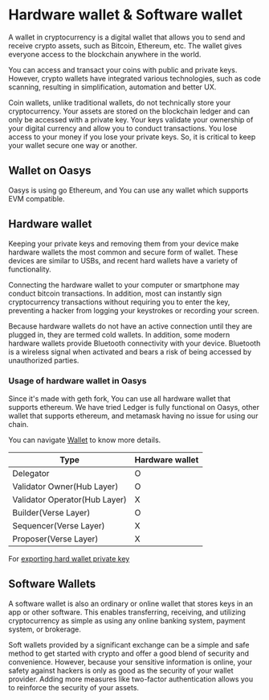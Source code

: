 ---
---

# Hardware wallet & Software wallet
A wallet in cryptocurrency is a digital wallet that allows you to send and receive crypto assets, such as Bitcoin, Ethereum, etc. The wallet gives everyone access to the blockchain anywhere in the world.

You can access and transact your coins with public and private keys. However, crypto wallets have integrated various technologies, such as code scanning, resulting in simplification, automation and better UX.

Coin wallets, unlike traditional wallets, do not technically store your cryptocurrency. Your assets are stored on the blockchain ledger and can only be accessed with a private key. Your keys validate your ownership of your digital currency and allow you to conduct transactions. You lose access to your money if you lose your private keys. So, it is critical to keep your wallet secure one way or another.

## Wallet on Oasys 

Oasys is using go Ethereum, and You can use any wallet which supports EVM compatible. 

## Hardware wallet

Keeping your private keys and removing them from your device make hardware wallets the most common and secure form of wallet. These devices are similar to USBs, and recent hard wallets have a variety of functionality.

Connecting the hardware wallet to your computer or smartphone may conduct bitcoin transactions. In addition, most can instantly sign cryptocurrency transactions without requiring you to enter the key, preventing a hacker from logging your keystrokes or recording your screen.

Because hardware wallets do not have an active connection until they are plugged in, they are termed cold wallets. In addition, some modern hardware wallets provide Bluetooth connectivity with your device. Bluetooth is a wireless signal when activated and bears a risk of being accessed by unauthorized parties.

### Usage of hardware wallet in Oasys 

Since it's made with geth fork, You can use all hardware wallet that supports ethereum. 
We have tried Ledger is fully functional on Oasys, other wallet that supports ethereum, and metamask having no issue for using our chain. 


You can navigate [Wallet](/docs/techdocs/wallet/1-2) to know more details.

| Type | Hardware wallet |
|-----------|------------|
| Delegator | O |
| Validator Owner(Hub Layer) | O |
| Validator Operator(Hub Layer) | X |
| Builder(Verse Layer) | O |
| Sequencer(Verse Layer) | X |
| Proposer(Verse Layer) | X |

For [exporting hard wallet private key](/docs/techdocs/validator/1-1)



## Software Wallets

A software wallet is also an ordinary or online wallet that stores keys in an app or other software. This enables transferring, receiving, and utilizing cryptocurrency as simple as using any online banking system, payment system, or brokerage.

Soft wallets provided by a significant exchange can be a simple and safe method to get started with crypto and offer a good blend of security and convenience. However, because your sensitive information is online, your safety against hackers is only as good as the security of your wallet provider. Adding more measures like two-factor authentication allows you to reinforce the security of your assets.

